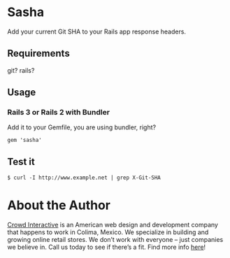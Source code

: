 # Sasha

Add your current Git SHA to your Rails app
response headers.

## Requirements

git? rails?

## Usage

### Rails 3 or Rails 2 with Bundler

Add it to your Gemfile, you are using bundler, right?

    gem 'sasha'

## Test it

    $ curl -I http://www.example.net | grep X-Git-SHA

# About the Author

[Crowd Interactive](http://www.crowdint.com) is an American web design and development company
that happens to work in Colima, Mexico.
We specialize in building and growing online retail stores.
We don’t work with everyone – just companies we believe in. Call us today to see if there’s a fit.
Find more info [here](http://www.crowdint.com)!
